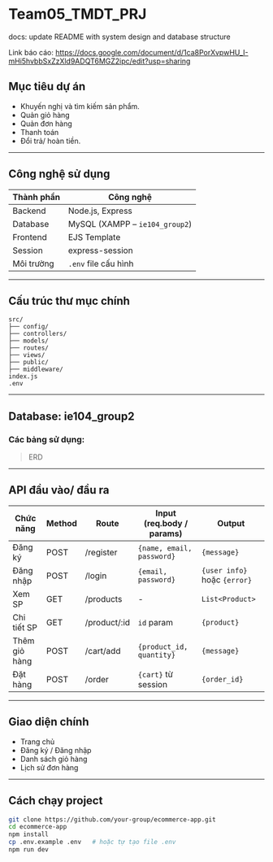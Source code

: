 # Team05_TMDT_PRJ
docs: update README with system design and database structure

Link báo cáo: https://docs.google.com/document/d/1ca8PorXvpwHU_I-mHi5hvbbSxZzXld9ADQT6MGZ2ipc/edit?usp=sharing 

## Mục tiêu dự án
- Khuyến nghị và tìm kiếm sản phẩm.
- Quản giỏ hàng
- Quản đơn hàng
- Thanh toán
- Đổi trả/ hoàn tiền.

---

## Công nghệ sử dụng
| Thành phần | Công nghệ |
|------------|-----------|
| Backend    | Node.js, Express |
| Database   | MySQL (XAMPP – `ie104_group2`) |
| Frontend   | EJS Template |
| Session    | express-session |
| Môi trường | `.env` file cấu hình |

---

## Cấu trúc thư mục chính

    src/
    ├── config/
    ├── controllers/
    ├── models/
    ├── routes/
    ├── views/
    ├── public/
    ├── middleware/
    index.js
    .env

---

## Database: ie104_group2

### Các bảng sử dụng:

> ERD

--- 

## API đầu vào/ đầu ra

| Chức năng | Method | Route | Input (req.body / params) | Output |
|-----------|--------|-------|----------------------------|--------|
| Đăng ký   | POST   | /register | `{name, email, password}` | `{message}` |
| Đăng nhập | POST   | /login | `{email, password}` | `{user info}` hoặc `{error}` |
| Xem SP    | GET    | /products | - | `List<Product>` |
| Chi tiết SP | GET | /product/:id | `id` param | `{product}` |
| Thêm giỏ hàng | POST | /cart/add | `{product_id, quantity}` | `{message}` |
| Đặt hàng  | POST   | /order | `{cart}` từ session | `{order_id}` |

---

## Giao diện chính
- Trang chủ
- Đăng ký / Đăng nhập
- Danh sách giỏ hàng
- Lịch sử đơn hàng

---

## Cách chạy project

```bash
git clone https://github.com/your-group/ecommerce-app.git
cd ecommerce-app
npm install
cp .env.example .env   # hoặc tự tạo file .env
npm run dev